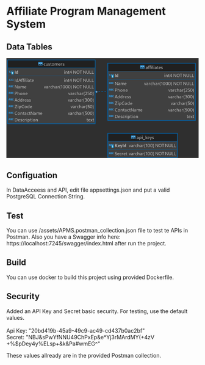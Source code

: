 # Affiliate Program Management System

## Data Tables
![plot](./assets/apms_der.png)

## Configuation

In DataAcceess and API, edit file appsettings.json and put a valid PostgreSQL Connection String.

## Test

You can use /assets/APMS.postman_collection.json file to test te APIs in Postman.
Also you have a Swagger info here: https://localhost:7245/swagger/index.html after run the project.

## Build

You can use docker to build this project using provided Dockerfile.

## Security

Added an API Key and Secret basic security.
For testing, use the default values.<br/><br/>
Api Key: "20bd419b-45a9-49c9-ac49-cd437b0ac2bf"<br/>
Secret: "NBJ&sPwYfNNU49ChPxEp&e*Yj3rMArdMY(+4zV<br/>+%$pDey4y%ELsp+&k&Pa#wmEG^"<br/>

These values allready are in the provided Postman collection.